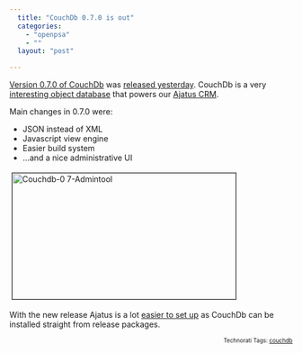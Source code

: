 ```yaml
---
  title: "CouchDb 0.7.0 is out"
  categories: 
    - "openpsa"
    - ""
  layout: "post"

---
```

<a href="http://code.google.com/p/couchdb/downloads/list">Version 0.7.0 of CouchDb</a> was <a href="http://damienkatz.net/2007/11/couchdb_070.html">released yesterday</a>. CouchDb is a very <a href="http://bergie.iki.fi/blog/jquery_and_couchdb-001.html">interesting object database</a> that powers our <a href="http://bergie.iki.fi/blog/previewing_ajatus-the_distributed_crm.html">Ajatus CRM</a>.

Main changes in 0.7.0 were:
<ul><li>JSON instead of XML</li><li>Javascript view engine</li><li>Easier build system</li><li>...and a nice administrative UI</li></ul>

<a href="/files/couchdb-0_7-admintool.png"><img src="http://bergie.iki.fi/midcom-serveattachmentguid-ff632f78952c11dca5f22b58cc3b0de90de9/couchdb-0_7-admintool-tm.jpg" height="224" width="398" border="1" hspace="4" vspace="4" alt="Couchdb-0 7-Admintool" /></a>

With the new release Ajatus is a lot <a href="http://www.ajatus.info/documentation/installation/">easier to set up</a> as CouchDb can be installed straight from release packages.
<!-- technorati tags start --><p style="text-align:right;font-size:10px;">Technorati Tags: <a href="http://www.technorati.com/tag/couchdb" rel="tag">couchdb</a></p><!-- technorati tags end -->
